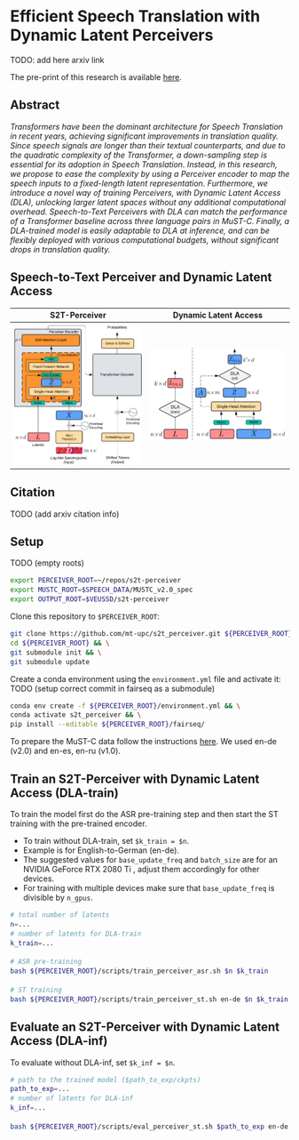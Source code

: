 # Efficient Speech Translation with Dynamic Latent Perceivers

TODO: add here arxiv link

The pre-print of this research is available [here](...).

## Abstract

<em>
Transformers have been the dominant architecture for Speech Translation in recent years, achieving significant improvements in translation quality. Since speech signals are longer than their textual counterparts, and due to the quadratic complexity of the Transformer, a down-sampling step is essential for its adoption in Speech Translation. Instead, in this research, we propose to ease the complexity by using a Perceiver encoder to map the speech inputs to a fixed-length latent representation. Furthermore, we introduce a novel way of training Perceivers, with Dynamic Latent Access (DLA), unlocking larger latent spaces without any additional computational overhead. Speech-to-Text Perceivers with DLA can match the performance of a Transformer baseline across three language pairs in MuST-C. Finally, a DLA-trained model is easily adaptable to DLA at inference, and can be flexibly deployed with various computational budgets, without significant drops in translation quality.
</em>

## Speech-to-Text Perceiver and Dynamic Latent Access

S2T-Perceiver |  Dynamic Latent Access
:-------------------------:|:-------------------------:
![](figures/s2t-perceiver.png)  |  ![](figures/dla.png)

## Citation

TODO (add arxiv citation info)

## Setup

TODO (empty roots)

```bash
export PERCEIVER_ROOT=~/repos/s2t-perceiver
export MUSTC_ROOT=$SPEECH_DATA/MUSTC_v2.0_spec
export OUTPUT_ROOT=$VEUSSD/s2t-perceiver
```

Clone this repository to `$PERCEIVER_ROOT`:

```bash
git clone https://github.com/mt-upc/s2t_perceiver.git ${PERCEIVER_ROOT} && \
cd ${PERCEIVER_ROOT} && \
git submodule init && \
git submodule update
```

Create a conda environment using the `environment.yml` file and activate it:
TODO (setup correct commit in fairseq as a submodule)

```bash
conda env create -f ${PERCEIVER_ROOT}/environment.yml && \
conda activate s2t_perceiver && \
pip install --editable ${PERCEIVER_ROOT}/fairseq/
```

To prepare the MuST-C data follow the instructions [here](https://github.com/facebookresearch/fairseq/blob/main/examples/speech_to_text/docs/mustc_example.md#data-preparation). We used en-de (v2.0) and en-es, en-ru (v1.0).

## Train an S2T-Perceiver with Dynamic Latent Access (DLA-train)

To train the model first do the ASR pre-training step and then start the ST training with the pre-trained encoder.

- To train without DLA-train, set `$k_train = $n`.
- Example is for English-to-German (en-de).
- The suggested values for `base_update_freq` and `batch_size` are for an NVIDIA GeForce RTX 2080 Ti
, adjust them accordingly for other devices.
- For training with multiple devices make sure that `base_update_freq` is divisible by `n_gpus`.

```bash
# total number of latents
n=...
# number of latents for DLA-train
k_train=...

# ASR pre-training
bash ${PERCEIVER_ROOT}/scripts/train_perceiver_asr.sh $n $k_train

# ST training
bash ${PERCEIVER_ROOT}/scripts/train_perceiver_st.sh en-de $n $k_train
```

## Evaluate an S2T-Perceiver with Dynamic Latent Access (DLA-inf)

To evaluate without DLA-inf, set `$k_inf = $n`.

```bash
# path to the trained model ($path_to_exp/ckpts)
path_to_exp=...
# number of latents for DLA-inf
k_inf=...

bash ${PERCEIVER_ROOT}/scripts/eval_perceiver_st.sh $path_to_exp en-de $k_inf
```
